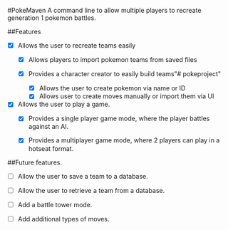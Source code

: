 #PokeMaven
A command line to allow multiple players to recreate generation 1 pokemon battles.

##Features
- [x] Allows the user to recreate teams easily
    - [x] Allows players to import pokemon teams from saved files
        
    - [x] Provides a character creator to easily build teams"# pokeproject" 
        - [x] Allows the user to create pokemon via name or ID
        - [x] Allows user to create moves manually or import them via UI
     
-[x] Allows the user to play a game.    
    -[x] Provides a single player game mode, where the player battles against an AI.
    -[x] Provides a multiplayer game mode, where 2 players can play in a hotseat format. 
 
 
 ##Future features. 
- [ ] Allow the user to save a team to a database.
- [ ] Allow the user to retrieve a team from a database. 
- [ ] Add a battle tower mode. 
- [ ] Add additional types of moves. 



     